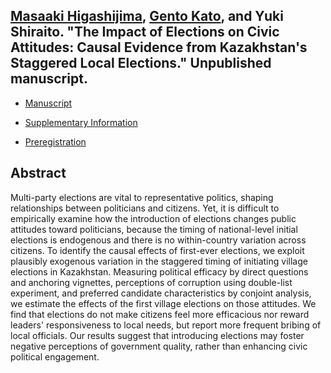 ## [Masaaki Higashijima](https://masaakihigashijima.com/), [Gento Kato](https://gentok.github.io/), and Yuki Shiraito. "The Impact of Elections on Civic Attitudes: Causal Evidence from Kazakhstan's Staggered Local Elections." Unpublished manuscript.

- [Manuscript](../files/akims.pdf)

- [Supplementary Information](../files/akims_si.pdf)

- [Preregistration](https://doi.org/10.17605/OSF.IO/FMZDN)

## Abstract
Multi-party elections are vital to representative politics, shaping relationships between politicians and citizens. Yet, it is difficult to empirically examine how the introduction of elections changes public attitudes toward politicians, because the timing of national-level initial elections is endogenous and there is no within-country variation across citizens. To identify the causal effects of first-ever elections, we exploit plausibly exogenous variation in the staggered timing of initiating village elections in Kazakhstan. Measuring political efficacy by direct questions and anchoring vignettes, perceptions of corruption using double-list experiment, and preferred candidate characteristics by conjoint analysis, we estimate the effects of the first village elections on those attitudes. We find that elections do not make citizens feel more efficacious nor reward leaders' responsiveness to local needs, but report more frequent bribing of local officials. Our results suggest that introducing elections may foster negative perceptions of government quality, rather than enhancing civic political engagement.
